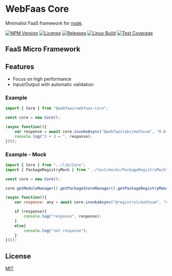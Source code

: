 # WebFaas Core

Minimalist FaaS framework for [node](http://nodejs.org).

[![NPM Version][npm-image]][npm-url]
[![License][license-image]][license-url]
[![Releases][releases-image]][releases-url]
[![Linux Build][actions-image]][actions-url]
[![Test Coverage][coveralls-image]][coveralls-url]

## FaaS Micro Framework

## Features
  * Focus on high performance
  * Input/Output with automatic validation

### Example
```javascript
import { Core } from "@webfaas/webfaas-core";

const core = new Core();

(async function(){
    var response = await core.invokeAsync("@webfaaslabs/mathsum", "0.0.1", "", [2,3], "npm");
    console.log("2 + 3 = ", response);
})();
```

### Example - Mock
```javascript
import { Core } from "../lib/Core";
import { PackageRegistryMock } from "../test/mocks/PackageRegistryMock";

const core = new Core();

core.getModuleManager().getPackageStoreManager().getPackageRegistryManager().addRegistry("REGISTRY1", "REGISTRY3", new PackageRegistryMock.PackageRegistry1());

(async function(){
    var response: any = await core.invokeAsync("@registry1/mathsum", "0.0.1", "", [2,3]);

    if (response){
        console.log("response", response);
    }
    else{
        console.log("not response");
    }
})();
```

## License

[MIT](LICENSE)

[npm-image]: https://img.shields.io/npm/v/@webfaas/webfaas-core.svg
[npm-url]: https://npmjs.org/package/@webfaas/webfaas-core

[license-image]: https://img.shields.io/github/license/webfaas/core.svg?style=flat-square
[license-url]: https://github.com/webfaas/core/blob/master/LICENSE

[releases-image]: https://img.shields.io/github/tag/webfaas/core.svg?style=flat-square
[releases-url]: https://github.com/webfaas/core/releases

[actions-image]: https://img.shields.io/github/workflow/status/webfaas/core/Test.svg?label=GitHub%20Actions&logo=github&style=flat-square
[actions-url]: https://github.com/webfaas/core/actions

[coveralls-image]: https://img.shields.io/coveralls/github/webfaas/core/master.svg
[coveralls-url]: https://coveralls.io/github/webfaas/core?branch=master
